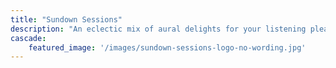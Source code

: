 ```yaml
---
title: "Sundown Sessions"
description: "An eclectic mix of aural delights for your listening pleasure."
cascade:
    featured_image: '/images/sundown-sessions-logo-no-wording.jpg'
---
```


